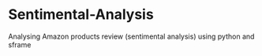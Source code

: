 # Sentimental-Analysis
Analysing Amazon products review (sentimental analysis) using python and sframe
